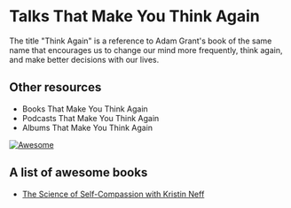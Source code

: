 # Talks That Make You Think Again

The title "Think Again" is a reference to Adam Grant's book of the same name that encourages us to change our mind more frequently, think again, and make better decisions with our lives.

## Other resources
* Books That Make You Think Again
* Podcasts That Make You Think Again
* Albums That Make You Think Again


[![Awesome](https://awesome.re/badge.svg)](https://awesome.re)
## A list of awesome books

* [The Science of Self-Compassion with Kristin Neff](https://www.youtube.com/watch?v=y0gtnOXAp-U)
